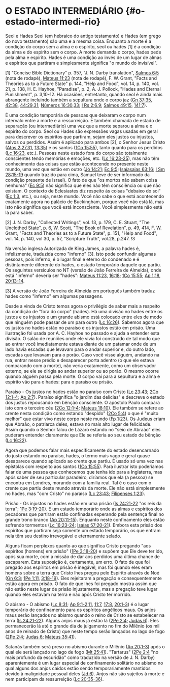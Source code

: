 # O ESTADO INTERMEDIÁRIO {#o-estado-intermedi-rio}

Seol e Hades Seol (em hebraico do antigo testamento) e Hades (em grego do novo testamento) são uma e a mesma coisa. Enquanto a morte é a condição do corpo sem a alma e o espírito, seol ou hades [1] é a condição da alma e do espírito sem o corpo. A morte demanda o corpo, hades pede pela alma e espírito. Hades é uma condição ao invés de um lugar de almas e espíritos que partiram e simplesmente significa &quot;o mundo do invisível&quot;.

[1] &quot;Concise Bible Dictionary&quot; p. 357, &quot;J. N. Darby translation&quot;, [Salmos 6:5](http://bibliaonline.com.br/acf/sl/6/5) (nota de rodapé), [Mateus 11:23](http://bibliaonline.com.br/acf/mt/11/23) (nota de rodapé), F. W. Grant, &quot;Facts and Theories as to a Future State&quot; p. 144, &quot;Help and Food&quot;, vol. 14, p. 140, vol. 21, p. 138, H. E. Hayhoe, &quot;Paradise&quot;, p. 2, A. J. Pollock, &quot;Hades and Eternal Punishment&quot;, p. 3,10-12\. Há ocasiões, entretanto, quando seol é ainda mais abrangente incluindo também a sepultura onde o corpo jaz ([Gn 37:35](http://bibliaonline.com.br/acf/gn/37/35), [42:38](http://bibliaonline.com.br/acf/gn/42/38), [44:29,31](http://bibliaonline.com.br/acf/gn/44/29,31); [Números 16:30,33](http://bibliaonline.com.br/acf/nm/16/30,33); [I Rs 2:6,9](http://bibliaonline.com.br/acf/1rs/2/6,9); [Salmos 49:15](http://bibliaonline.com.br/acf/sl/49/15), [141:7](http://bibliaonline.com.br/acf/sl/141/7)).

É uma condição temporária de pessoas que deixaram o corpo num intervalo entre a morte e a ressurreição. É também chamada de estado de separação (ou intermediário) uma vez que a morte separou a alma e o espírito do corpo. Seol ou Hades são expressões vagas usadas em geral para descrever os espíritos que partiram, sejam eles justos ou injustos, salvos ou perdidos. Assim é aplicado para ambos [2], o Senhor Jesus Cristo ([Atos 2:27,31](http://bibliaonline.com.br/acf/atos/2/27,31), [13:35](http://bibliaonline.com.br/acf/atos/13/35)) e os santos ([1Co 15:55](http://bibliaonline.com.br/acf/1co/15/55)), tanto quanto para os perdidos ([Lc 16:23](http://bibliaonline.com.br/acf/lc/16/23), etc.). Pessoas neste estado fora do corpo são totalmente conscientes tendo memórias e emoções, etc. ([Lc 16:23-25](http://bibliaonline.com.br/acf/lc/16/23-25)), mas não têm conhecimento das coisas que estão acontecendo no presente neste mundo, uma vez que estão em outro ([Jó 14:21](http://bibliaonline.com.br/acf/jó/14/21); [Ec 9:5](http://bibliaonline.com.br/acf/ec/9/5); [Isaíasaias 63:16](http://bibliaonline.com.br/acf/is/63/16); [I Sm 28:15-19](http://bibliaonline.com.br/acf/1sm/28/15-19) quando trazido para cima, Samuel teve de ser informado da condição presente de Israel). O fato de que &quot;os mortos não sabem coisa nenhuma&quot; ([Ec 9:5](http://bibliaonline.com.br/acf/ec/9/5)) não significa que eles não têm consciência ou que não existam. O contexto de Eclesiastes diz respeito às coisas &quot;debaixo do sol&quot; ([Ec 1:3](http://bibliaonline.com.br/acf/ec/1/3), etc.), ou seja, neste mundo. Você não sabe o que está acontecendo exatamente agora no palácio de Buckingham, porque você não está lá, mas isto não significa que você está inconsciente. Você simplesmente não está lá para saber.

[2] J. N. Darby, &quot;Collected Writings&quot;, vol. 13, p. 179, C. E. Stuart, &quot;The Unclothed State&quot;, p. 6, W. Scott, &quot;The Book of Revelation&quot;, p. 49, 414, F. W. Grant, &quot;Facts and Theories as to a Future State&quot;, p. 151, &quot;Help and Food&quot;, vol. 14, p. 140, vol 30, p. 57, &quot;Scripture Truth&quot;, vol.28, p.247\. !3

Na versão inglesa Autorizada de King James, a palavra hades é, infelizmente, traduzida como &quot;inferno&quot; [3]. Isto pode confundir algumas pessoas, pois inferno, é o lugar final e eterno do condenado e é distintamente diferente do hades, o estado temporário daquele que partiu. Os seguintes versículos no NT (versão de João Ferreira de Almeida), onde está &quot;inferno&quot; deveria ser &quot;hades&quot;: [Mateus 11:23](http://bibliaonline.com.br/acf/mt/11/23), [16:18](http://bibliaonline.com.br/acf/mt/16/18); [1Co 15:55](http://bibliaonline.com.br/acf/1co/15/55); [Ap 1:18](http://bibliaonline.com.br/acf/ap/1/18), [20:13-14](http://bibliaonline.com.br/acf/ap/20/13-14).

[3] A versão de João Ferreira de Almeida em português também traduz hades como &quot;inferno&quot; em algumas passagens.

Desde a vinda de Cristo temos agora o privilégio de saber mais a respeito da condição de &quot;fora do corpo&quot; (hades). Há uma divisão no hades entre os justos e os injustos e um grande abismo está colocado entre eles de modo que ninguém pode passar de um para outro ([Lc 16:26](http://bibliaonline.com.br/acf/lc/16/26)). Sabemos agora que os justos no hades estão no paraíso e os injustos estão em prisão. Uma ilustração foi usada por A. C. Hayhoe no passado e ajuda a entender esta divisão. O salão de reuniões onde ele vivia foi construído de tal modo que ao entrar você imediatamente estava diante de um patamar onde de um lado havia escadas que levavam para o andar superior e, do outro lado, escadas que levavam para o porão. Caso você visse alguém, andando na rua, entrar nesse prédio e desaparecer porta adentro (o que ele estava comparando com a morte), não veria exatamente, como um observador externo, se ele se dirigia ao andar superior ou ao porão. O mesmo ocorre quando alguém passa pela morte. O corpo vai para a sepultura e a alma e espírito vão para o hades: para o paraíso ou prisão.

Paraíso - Os justos no hades estão no paraíso com Cristo ([Lc 23:43](http://bibliaonline.com.br/acf/lc/23/43); [2Co 12:1-4](http://bibliaonline.com.br/acf/2co/12/1-4); [Ap 2:7](http://bibliaonline.com.br/acf/ap/2/7)). Paraíso significa &quot;o jardim das delícias&quot; e descreve o estado dos justos repousando em bênção consciente. O apóstolo Paulo compara isto com o terceiro céu ([2Co 12:1-4](http://bibliaonline.com.br/acf/2co/12/1-4); [Mateus 18:10](http://bibliaonline.com.br/acf/mt/18/10)). Ele também se refere ao crente nesta condição como estando &quot;despido&quot; ([2Co 5:4](http://bibliaonline.com.br/acf/2co/5/4)) o que é &quot;muito melhor&quot; que estar vivo neste corpo neste mundo ([Fp 1:23](http://bibliaonline.com.br/acf/fp/1/23)). Os Judeus criam que Abraão, o patriarca deles, estava no mais alto lugar de felicidade. Assim quando o Senhor falou de Lázaro estando no &quot;seio de Abraão&quot; eles puderam entender claramente que Ele se referia ao seu estado de bênção ([Lc 16:22](http://bibliaonline.com.br/acf/lc/16/22)).

Agora que podemos falar mais especificamente do estado desencarnado do justo estando no paraíso, hades, o termo mais vago e geral quase desaparece quando aplicado ao crente que partiu. É usado só uma vez nas epístolas com respeito aos santos ([1Co 15:55](http://bibliaonline.com.br/acf/1co/15/55)). Para ilustrar isto poderíamos falar de uma pessoa que conhecemos que tenha ido para a Inglaterra, mas após saber de seu particular paradeiro, diríamos que ela (a pessoa) se encontra em Londres, morando com a família real. Tal é o caso com o crente que partiu deste mundo através da morte. Ele não está simplesmente no hades, mas &quot;com Cristo&quot; no paraíso ([Lc 23:43](http://bibliaonline.com.br/acf/lc/23/43); [Filipenses 1:23](http://bibliaonline.com.br/acf/fp/1/23)).

Prisão - Os injustos no hades estão em uma prisão ([Is 24:21-22](http://bibliaonline.com.br/acf/is/24/21-22) &quot;os reis da terra&quot;; [1Pe 3:19-20](http://bibliaonline.com.br/acf/1pe/3/19-20)). É um estado temporário onde as almas e espíritos dos pecadores que partiram estão confinadas esperando pela sentença final no grande trono branco ([Ap 20:11-15](http://bibliaonline.com.br/acf/ap/20/11-15)). Enquanto neste confinamento eles estão sofrendo tormentos ([Lc 16:23-24](http://bibliaonline.com.br/acf/lc/16/23-24); [Isaías 57:20-21](http://bibliaonline.com.br/acf/is/57/20-21)). Embora esta prisão dos espíritos que partiram seja somente um estado temporário, os que entram nela têm seu destino irrevogável e eternamente selado.

Alguns ficam perplexos quanto ao que significa Cristo pregando &quot;aos espíritos (homens) em prisão&quot; ([1Pe 3:18-20](http://bibliaonline.com.br/acf/1pe/3/18-20)) e supõem que Ele deve ter ido, após sua morte, com a missão de dar aos perdidos uma última chance de escaparem. Esta suposição é, certamente, um erro. O fato de que foi pregado aos espíritos em prisão é inegável, mas foi quando eles eram homens sobre a terra que Cristo lhes pregou pelo Espírito através de Noé ([Gn 6:3](http://bibliaonline.com.br/acf/gn/6/3); [1Pe 1:11](http://bibliaonline.com.br/acf/1pe/1/11), [3:18-19](http://bibliaonline.com.br/acf/1pe/3/18-19)). Eles rejeitaram a pregação e consequentemente estão agora em prisão. O fato de que lhes foi pregado mostra assim que não estão neste lugar de prisão injustamente, mas a pregação teve lugar quando eles estavam na terra e não após Cristo ter morrido.

O abismo - O abismo ([Lc 8:31](http://bibliaonline.com.br/acf/lc/8/31); [Ap 9:1-2,11](http://bibliaonline.com.br/acf/ap/9/1-2,11), [11:7](http://bibliaonline.com.br/acf/ap/11/7), [17:8](http://bibliaonline.com.br/acf/ap/17/8), [20:1-3](http://bibliaonline.com.br/acf/ap/20/1-3)) é o lugar temporário de confinamento para os espíritos angélicos maus. Os anjos maus serão lançados no abismo quando o reino de Cristo se estabelecer na terra ([Is 24:21-22](http://bibliaonline.com.br/acf/is/24/21-22)). Alguns anjos maus já estão lá ([2Pe 2:4](http://bibliaonline.com.br/acf/2pe/2/4); [Judas 6](http://bibliaonline.com.br/acf/jd/6)). Eles permanecerão lá até o grande dia de julgamento no fim do Milênio (os mil anos de reinado de Cristo) que neste tempo serão lançados no lago de fogo ([2Pe 2:4](http://bibliaonline.com.br/acf/2pe/2/4); [Judas 6](http://bibliaonline.com.br/acf/jd/6); [Mateus 35:41](http://bibliaonline.com.br/acf/mt/35/41)).

Satanás também será preso no abismo durante o Milênio ([Ap 20:1-3](http://bibliaonline.com.br/acf/ap/20/1-3)) após o qual ele será lançado no lago de fogo ([Mt 25:41](http://bibliaonline.com.br/acf/mt/25/41)). &quot;Tartarus&quot; ([2Pe 2:4](http://bibliaonline.com.br/acf/2pe/2/4) &quot;no mais profundo da escuridão&quot; como traduzido na versão de J. N. Darby) aparentemente é um lugar especial de confinamento solitário no abismo no qual alguns dos anjos caídos estão sendo temporariamente mantidos devido à malignidade pessoal deles ([Jd 6](http://bibliaonline.com.br/acf/jd/6)). Anjos não são sujeitos à morte e nem participam da ressurreição ([Lc 20:35-36](http://bibliaonline.com.br/acf/lc/20/35-36)).